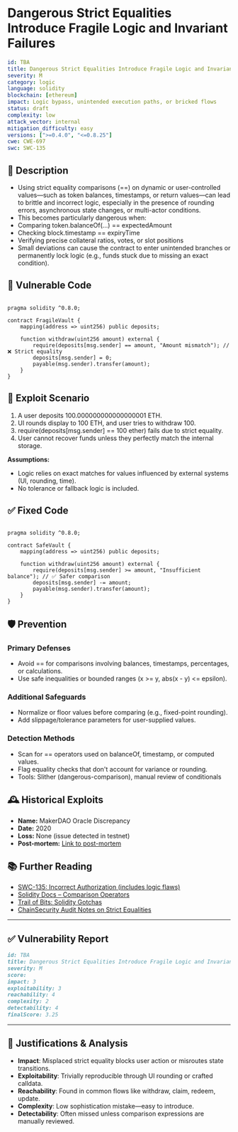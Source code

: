 # Dangerous Strict Equalities Introduce Fragile Logic and Invariant Failures

```YAML
id: TBA
title: Dangerous Strict Equalities Introduce Fragile Logic and Invariant Failures
severity: M
category: logic
language: solidity
blockchain: [ethereum]
impact: Logic bypass, unintended execution paths, or bricked flows
status: draft
complexity: low
attack_vector: internal
mitigation_difficulty: easy
versions: [">=0.4.0", "<=0.8.25"]
cwe: CWE-697
swc: SWC-135
```

## 📝 Description

- Using strict equality comparisons (==) on dynamic or user-controlled values—such as token balances, timestamps, or return values—can lead to brittle and incorrect logic, especially in the presence of rounding errors, asynchronous state changes, or multi-actor conditions.
- This becomes particularly dangerous when:
- Comparing token.balanceOf(...) == expectedAmount
- Checking block.timestamp == expiryTime
- Verifying precise collateral ratios, votes, or slot positions
- Small deviations can cause the contract to enter unintended branches or permanently lock logic (e.g., funds stuck due to missing an exact condition).

## 🚨 Vulnerable Code

```solidity

pragma solidity ^0.8.0;

contract FragileVault {
    mapping(address => uint256) public deposits;

    function withdraw(uint256 amount) external {
        require(deposits[msg.sender] == amount, "Amount mismatch"); // ❌ Strict equality
        deposits[msg.sender] = 0;
        payable(msg.sender).transfer(amount);
    }
}
```

## 🧪 Exploit Scenario

1. A user deposits 100.000000000000000001 ETH.
2. UI rounds display to 100 ETH, and user tries to withdraw 100.
3. require(deposits[msg.sender] == 100 ether) fails due to strict equality.
4. User cannot recover funds unless they perfectly match the internal storage.

**Assumptions:**

- Logic relies on exact matches for values influenced by external systems (UI, rounding, time).
- No tolerance or fallback logic is included.

## ✅ Fixed Code

```solidity

pragma solidity ^0.8.0;

contract SafeVault {
    mapping(address => uint256) public deposits;

    function withdraw(uint256 amount) external {
        require(deposits[msg.sender] >= amount, "Insufficient balance"); // ✅ Safer comparison
        deposits[msg.sender] -= amount;
        payable(msg.sender).transfer(amount);
    }
}
```

## 🛡️ Prevention

### Primary Defenses

- Avoid == for comparisons involving balances, timestamps, percentages, or calculations.
- Use safe inequalities or bounded ranges (x >= y, abs(x - y) <= epsilon).

### Additional Safeguards

- Normalize or floor values before comparing (e.g., fixed-point rounding).
- Add slippage/tolerance parameters for user-supplied values.

### Detection Methods

- Scan for == operators used on balanceOf, timestamp, or computed values.
- Flag equality checks that don't account for variance or rounding.
- Tools: Slither (dangerous-comparison), manual review of conditionals

## 🕰️ Historical Exploits

- **Name:** MakerDAO Oracle Discrepancy 
- **Date:** 2020 
- **Loss:** None (issue detected in testnet) 
- **Post-mortem:** [Link to post-mortem](https://forum.makerdao.com/) 

## 📚 Further Reading

- [SWC-135: Incorrect Authorization (includes logic flaws)](https://swcregistry.io/docs/SWC-135/) 
- [Solidity Docs – Comparison Operators](https://docs.soliditylang.org/en/latest/control-structures.html#comparison-operators)
- [Trail of Bits: Solidity Gotchas](https://github.com/crytic/solidity-security-blog) 
- [ChainSecurity Audit Notes on Strict Equalities](https://chainsecurity.com/) 

---

## ✅ Vulnerability Report

```markdown
id: TBA
title: Dangerous Strict Equalities Introduce Fragile Logic and Invariant Failures
severity: M
score:
impact: 3         
exploitability: 3 
reachability: 4   
complexity: 2    
detectability: 4  
finalScore: 3.25
```

---

## 📄 Justifications & Analysis

- **Impact**: Misplaced strict equality blocks user action or misroutes state transitions.
- **Exploitability**: Trivially reproducible through UI rounding or crafted calldata.
- **Reachability**: Found in common flows like withdraw, claim, redeem, update.
- **Complexity**: Low sophistication mistake—easy to introduce.
- **Detectability**: Often missed unless comparison expressions are manually reviewed.
